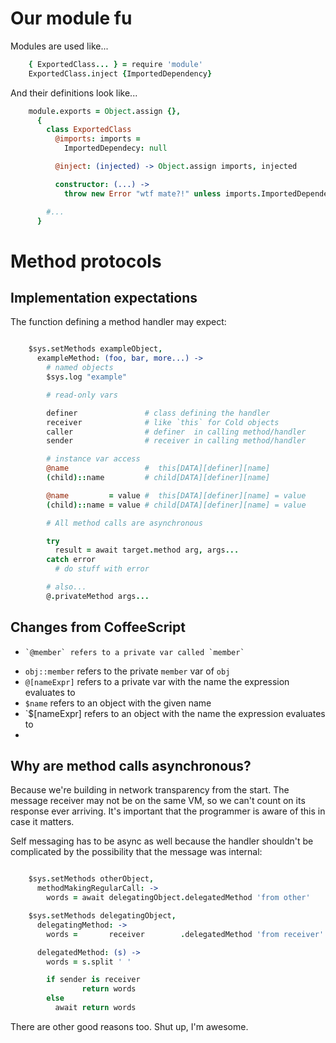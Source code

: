 # Our module fu

Modules are used like...

```coffee
    { ExportedClass... } = require 'module'
    ExportedClass.inject {ImportedDependency}
```

And their definitions look like...

```coffee
    module.exports = Object.assign {},
      {
        class ExportedClass
          @imports: imports =
            ImportedDependecy: null

          @inject: (injected) -> Object.assign imports, injected

          constructor: (...) ->
            throw new Error "wtf mate?!" unless imports.ImportedDependency

        #...
      }

```


# Method protocols

## Implementation expectations

The function defining a method handler may expect:

```coffee

    $sys.setMethods exampleObject,
      exampleMethod: (foo, bar, more...) ->
        # named objects
        $sys.log "example"

        # read-only vars

        definer               # class defining the handler
        receiver              # like `this` for Cold objects
        caller                # definer  in calling method/handler
        sender                # receiver in calling method/handler

        # instance var access
        @name                 #  this[DATA][definer][name]
        (child)::name         # child[DATA][definer][name]

        @name         = value #  this[DATA][definer][name] = value
        (child)::name = value # child[DATA][definer][name] = value

        # All method calls are asynchronous

        try
          result = await target.method arg, args...
        catch error
          # do stuff with error

        # also...
        @.privateMethod args...

```

## Changes from CoffeeScript

-     `@member` refers to a private var called `member`
- `obj::member` refers to the private `member` var of `obj`
- `@[nameExpr]` refers to a private var with the name the expression evaluates to
- `$name`       refers to an object     with the given name
- `$[nameExpr]  refers to an object     with the name the expression evaluates to
- 

## Why are method calls asynchronous?

Because we're building in network transparency from the start. The message
receiver may not be on the same VM, so we can't count on its response ever
arriving. It's important that the programmer is aware of this in case it
matters.

Self messaging has to be async as well because the handler shouldn't be
complicated by the possibility that the message was internal:

```coffee

    $sys.setMethods otherObject,
      methodMakingRegularCall: ->
        words = await delegatingObject.delegatedMethod 'from other'

    $sys.setMethods delegatingObject,
      delegatingMethod: ->
        words =       receiver        .delegatedMethod 'from receiver'

      delegatedMethod: (s) ->
        words = s.split ' '

        if sender is receiver
                return words
        else
          await return words

```

There are other good reasons too. Shut up, I'm awesome.
